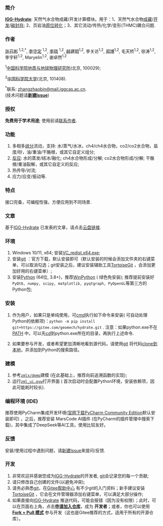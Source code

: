 ### 简介

[**IGG-Hydrate**](https://gitee.com/geomech/hydrate):
天然气水合物成藏/开发计算模块。用于：1、天然气水合物[成藏](https://doi.org/10.3390/w16192822)/[开发](https://doi.org/10.1016/j.apenergy.2024.122963)/[碳封存](https://doi.org/10.1021/acs.energyfuels.4c04288);
2、页岩油[原位转化](https://doi.org/10.1016/j.petsci.2024.05.025)；3、其它流动/传热/化学/变形(THMC)耦合问题.

### 作者

[张召彬](https://igg.cas.cn/sourcedb_igg_cas/cn/zjrck/201703/t20170306_4755492.html)<sup>
1,2,*</sup>, [李守定](https://igg.cas.cn/sourcedb_igg_cas/cn/zjrck/201412/t20141218_4278784.html)<sup>
1,2</sup>, [李晓](https://igg.cas.cn/sourcedb_igg_cas/cn/zjrck/200907/t20090713_2065538.html)<sup>
1,2</sup>, [赫建明](https://igg.cas.cn/sourcedb_igg_cas/cn/zjrck/201203/t20120302_3448658.html)<sup>1,2</sup>,
李关访<sup>1,2</sup>, [郑博](https://igg.cas.cn/sourcedb_igg_cas/cn/zjrck/202303/t20230322_6706946.html)<sup>1,2</sup>,
毛天桥<sup>1,2</sup>, 徐涛<sup>1,2</sup>, 李宇轩<sup>1,2</sup>, Maryelin<sup>1,2</sup>, 谢卓然<sup>1,2</sup>

<sup>1</sup>[中国科学院地质与地球物理研究所](https://igg.cas.cn/)(北京, 100029);

<sup>2</sup>[中国科学院大学](https://www.ucas.ac.cn/)(北京, 101408).

<sup>*</sup>联系: [zhangzhaobin@mail.iggcas.ac.cn](zhangzhaobin@mail.iggcas.ac.cn).   
(技术问题请[**新建Issue**](https://gitee.com/geomech/hydrate/issues/new))

### 授权

**免费用于学术用途**; 使用前请[联系作者](https://igg.cas.cn/sourcedb_igg_cas/cn/zjrck/201703/t20170306_4755492.html).

### 功能

1. 多相多[组分](https://gitee.com/geomech/hydrate/tree/master/zmlx/fluid)流动，支持:
   水/蒸气/水冰，ch4/ch4水合物，co2/co2水合物，盐度/砂，油/重油/干酪根，或其它自定义组分;
2. [反应](https://gitee.com/geomech/hydrate/tree/master/zmlx/react): 水的蒸发/结冰/融化; ch4水合物形成/分解;
   co2水合物形成/分解; 干酪根/重油裂解，或其它自定义的反应;
3. 热传导/对流;
4. 应力/应变/振动等.

### 特点

接口完备，可编程性强，方便应用到不同场景.

### 文章

基于[IGG-Hydrate](https://gitee.com/geomech/hydrate)
已发表的文章，请点击[云盘链接](https://pan.cstcloud.cn/s/5cKaQrdFSHM).

### 环境

1. Windows 10/11, x64; 安装[VC_redist.x64.exe](https://gitee.com/geomech/hydrate/attach_files);
2. 安装[git](https://git-scm.com/)
   ：官方下载，默认安装即可（默认安装的时候会添加文件夹的右键菜单，可以取消勾选；git安装之后，建议安装辅助工具[TortoiseGit](https://tortoisegit.org/)
   ，会添加更加好用的右键菜单）;
3. 安装[Python](https://www.python.org/) (64位, 3.8+)，推荐[WinPython](https://gitee.com/geomech/hydrate/attach_files) (
   绿色免安装); 推荐提前安装好 `PyQt6, numpy, scipy, matplotlib, pyqtgraph, PyOpenGL`等第三方的Python包;

### 安装

1. 作为用户，如果只是单纯使用，可[cmd](https://blog.csdn.net/qq_43546721/article/details/131536857)执行如下命令来安装(
   可自动处理Python的依赖项)：`python -m pip install git+https://gitee.com/geomech/hydrate.git`
   . 注意：如果python.exe不在[PATH](https://blog.csdn.net/flame_007/article/details/106401215)
   中，可以先[cd](https://blog.csdn.net/zdy219727/article/details/98605287)到python.exe所在的目录，再执行上述命令.

2. 如果要参与开发，或者希望更加清晰地看到源代码，请使用[git](https://git-scm.com/)
   将代码[clone到本地](https://gitee.com/help/articles/4111#article-header0)，并添加到Python的搜索路径。

### 建模

1. 参考[`zmlx/demo`](https://gitee.com/geomech/hydrate/tree/master/zmlx/demo)建模 (在此基础上，推荐向前追溯函数的实现);
2. 运行[`zml_ui.pyw`](https://gitee.com/geomech/hydrate/blob/master/zml_ui.pyw)打开界面 (
   首次启动时会配置Python环境，安装依赖项，因此可能耗时较长).

### 编程环境 (IDE)

推荐使用PyCharm集成开发环境([官网下载PyCharm Community Edition](https://www.jetbrains.com/pycharm/download)默认安装即可)
，之后，推荐安装 MarsCode AI插件 (在PyCharm的插件管理中搜索下载)，其中集成了DeepSeek等AI工具，使用比较友好。

### 反馈

安装/使用过程中遇到问题，请[新建Issue](https://gitee.com/geomech/hydrate/issues/new)来提问/反馈.

### 开发

1. 非常欢迎并感谢您成为[IGG-Hydrate](https://gitee.com/geomech/hydrate)的开发者, [git](https://git-scm.com/)会记录您的每一个贡献;
2. 请只修改自己创建的文件(以避免冲突);
3. 请务必熟悉[git](https://git-scm.com/)，在[Gitee帮助中心](https://gitee.com/help#article-header0)
   有不少git的入门资料；新手建议安装[TortoiseGit](https://tortoisegit.org/)
   ，它会在文件管理器添加右键菜单，可以满足大部分操作;
4. 如果直接向[IGG-Hydrate](https://gitee.com/geomech/hydrate)
   推送代码，可能会报错（因为没有权限）；此时，可以在页面右上角，点击[**申请加入仓库**](https://gitee.com/geomech/hydrate)，成为
   **开发者**；或者，你也可以使用[**Fork + Pull 模式**](https://help.gitee.com/base/pullrequest/Fork+Pull)
   参与开发（这也是Gitee推荐的方式，适用于所有的开源仓库）。
